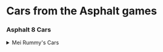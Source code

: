 # Cars from the Asphalt games

### Asphalt 8 Cars
<details>
  <summary>Mei Rummy's Cars</summary>
  
  All cars are from [GameModels.ru](https://gamemodels.ru/)
* [Asphalt] Koenigsegg 1-to-1
* [Asphalt] Koenigsegg Jesko
* [Asphalt] McLaren 570S
* [Asphalt] McLaren P1
* [Asphalt] Peugeot Onyx
* [Asphalt] Zeus 12 Sigma
</details>
